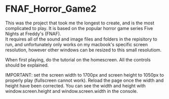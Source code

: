 # FNAF_Horror_Game2
 
 This was the project that took me the longest to create, and is the most complicated to play. It is based on the popular horror game series Five Nights at Freddy's (FNAF).<br/>It requires all of the sound and image files and folders in the repisitory to run, and unfortunately only works on my macbook's specific screen resolution, however other windows can be resized to this small resolutiom.

When first playing, do the tutorial on the homescreen. All the controls should be explained.

IMPORTANT: set the screen width to 1700px and screen height to 1050px to properly play (fullscreen cannot work). Reload the page once the width and height have been corrected. You can see the width and height with window.screen.height and window.screen.width in the console.
